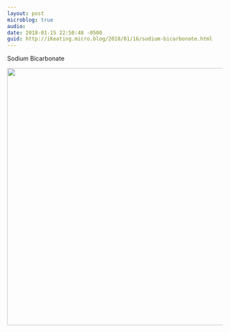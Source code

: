 ```yaml
---
layout: post
microblog: true
audio: 
date: 2018-01-15 22:50:48 -0500
guid: http://iKeating.micro.blog/2018/01/16/sodium-bicarbonate.html
---
```

Sodium Bicarbonate

<img src="http://iKeating.micro.blog/uploads/2018/7b3fb931fd.jpg" width="599" height="600" />
